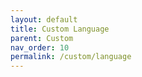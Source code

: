 ```yaml
---
layout: default
title: Custom Language
parent: Custom
nav_order: 10
permalink: /custom/language
---
```

